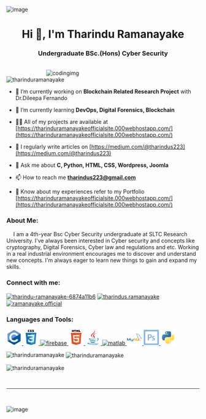 ![image](https://user-images.githubusercontent.com/70686843/226131357-e3c3ccb6-93b4-4079-9484-f5a0706d5212.png)

<h1 align="center">Hi 👋, I'm Tharindu Ramanayake</h1>
<h3 align="center">Undergraduate BSc.(Hons) Cyber Security</h3>
<br>

<img align="right" alt="codingimg" width="400" src="https://camo.githubusercontent.com/5ddf73ad3a205111cf8c686f687fc216c2946a75005718c8da5b837ad9de78c9/68747470733a2f2f7468756d62732e6766796361742e636f6d2f4576696c4e657874446576696c666973682d736d616c6c2e676966"/>

<p align="left"> <img src="https://komarev.com/ghpvc/?username=tharinduramanayake&label=Profile%20views&color=0e75b6&style=flat" alt="tharinduramanayake" /> </p>

- 🔭 I’m currently working on **Blockchain Related Research Project** with Dr.Dileepa Fernando

- 🌱 I’m currently learning **DevOps, Digital Forensics, Blockchain**

- 👨‍💻 All of my projects are available at [https://tharinduramanayakeofficialsite.000webhostapp.com/](https://tharinduramanayakeofficialsite.000webhostapp.com/)

- 📝 I regularly write articles on [https://medium.com/@tharindus223](https://medium.com/@tharindus223)

- 💬 Ask me about **C, Python, HTML, CSS, Wordpress, Joomla**

- 📫 How to reach me **tharindus223@gmail.com**

- 📄 Know about my experiences refer to my Portfolio [https://tharinduramanayakeofficialsite.000webhostapp.com/](https://tharinduramanayakeofficialsite.000webhostapp.com/)


<h3 align="left">About Me:</h3>
<p> &emsp; I am a 4th-year Bsc Cyber Security undergraduate at SLTC Research University. I've always been interested in Cyber security and concepts like cryptography, Digital Forensics, Cyber law and regulations and etc. Working in a real industrial environment encourages me to discover and understand new concepts. I'm always eager to learn new things to gain and expand my skills. </p>

<h3 align="left">Connect with me:</h3>
<p align="left">
<a href="https://linkedin.com/in/tharindu-ramanayake-6874a11b6" target="blank"><img align="center" src="https://raw.githubusercontent.com/rahuldkjain/github-profile-readme-generator/master/src/images/icons/Social/linked-in-alt.svg" alt="tharindu-ramanayake-6874a11b6" height="30" width="40" /></a>
<a href="https://fb.com/tharindus.ramanayake" target="blank"><img align="center" src="https://raw.githubusercontent.com/rahuldkjain/github-profile-readme-generator/master/src/images/icons/Social/facebook.svg" alt="tharindus.ramanayake" height="30" width="40" /></a>
<a href="https://instagram.com/ramanayake.official" target="blank"><img align="center" src="https://raw.githubusercontent.com/rahuldkjain/github-profile-readme-generator/master/src/images/icons/Social/instagram.svg" alt="ramanayake.official" height="30" width="40" /></a>
</p>

<h3 align="left">Languages and Tools:</h3>
<p align="left"> <a href="https://www.cprogramming.com/" target="_blank" rel="noreferrer"> <img src="https://raw.githubusercontent.com/devicons/devicon/master/icons/c/c-original.svg" alt="c" width="40" height="40"/> </a> <a href="https://www.w3schools.com/css/" target="_blank" rel="noreferrer"> <img src="https://raw.githubusercontent.com/devicons/devicon/master/icons/css3/css3-original-wordmark.svg" alt="css3" width="40" height="40"/> </a> <a href="https://firebase.google.com/" target="_blank" rel="noreferrer"> <img src="https://www.vectorlogo.zone/logos/firebase/firebase-icon.svg" alt="firebase" width="40" height="40"/> </a> <a href="https://www.w3.org/html/" target="_blank" rel="noreferrer"> <img src="https://raw.githubusercontent.com/devicons/devicon/master/icons/html5/html5-original-wordmark.svg" alt="html5" width="40" height="40"/> </a> <a href="https://www.java.com" target="_blank" rel="noreferrer"> <img src="https://raw.githubusercontent.com/devicons/devicon/master/icons/java/java-original.svg" alt="java" width="40" height="40"/> </a> <a href="https://www.mathworks.com/" target="_blank" rel="noreferrer"> <img src="https://upload.wikimedia.org/wikipedia/commons/2/21/Matlab_Logo.png" alt="matlab" width="40" height="40"/> </a> <a href="https://www.mysql.com/" target="_blank" rel="noreferrer"> <img src="https://raw.githubusercontent.com/devicons/devicon/master/icons/mysql/mysql-original-wordmark.svg" alt="mysql" width="40" height="40"/> </a> <a href="https://www.photoshop.com/en" target="_blank" rel="noreferrer"> <img src="https://raw.githubusercontent.com/devicons/devicon/master/icons/photoshop/photoshop-line.svg" alt="photoshop" width="40" height="40"/> </a> <a href="https://www.python.org" target="_blank" rel="noreferrer"> <img src="https://raw.githubusercontent.com/devicons/devicon/master/icons/python/python-original.svg" alt="python" width="40" height="40"/> </a> </p>

<p><img align="left" src="https://github-readme-stats.vercel.app/api/top-langs?username=tharinduramanayake&show_icons=true&locale=en&layout=compact" alt="tharinduramanayake" /></p>

<p>&nbsp;<img align="center" src="https://github-readme-stats.vercel.app/api?username=tharinduramanayake&show_icons=true&locale=en" alt="tharinduramanayake" /></p>

<p><img align="center" src="https://github-readme-streak-stats.herokuapp.com/?user=tharinduramanayake&" alt="tharinduramanayake" /></p>
<br>
<hr>
<br>

![image](https://user-images.githubusercontent.com/70686843/226131357-e3c3ccb6-93b4-4079-9484-f5a0706d5212.png)
